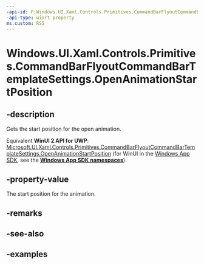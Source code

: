 ```yaml
---
-api-id: P:Windows.UI.Xaml.Controls.Primitives.CommandBarFlyoutCommandBarTemplateSettings.OpenAnimationStartPosition
-api-type: winrt property
ms.custom: RS5
---
```


<!-- Property syntax.
public double OpenAnimationStartPosition { get; }
-->

# Windows.UI.Xaml.Controls.Primitives.CommandBarFlyoutCommandBarTemplateSettings.OpenAnimationStartPosition

## -description

Gets the start position for the open animation.

Equivalent **WinUI 2 API for UWP**: [Microsoft.UI.Xaml.Controls.Primitives.CommandBarFlyoutCommandBarTemplateSettings.OpenAnimationStartPosition](/windows/winui/api/microsoft.ui.xaml.controls.primitives.commandbarflyoutcommandbartemplatesettings.openanimationstartposition) (for WinUI in the [Windows App SDK](/windows/apps/windows-app-sdk/), see the **[Windows App SDK namespaces](/windows/windows-app-sdk/api/winrt/)**).

## -property-value

The start position for the animation.

## -remarks

## -see-also

## -examples

